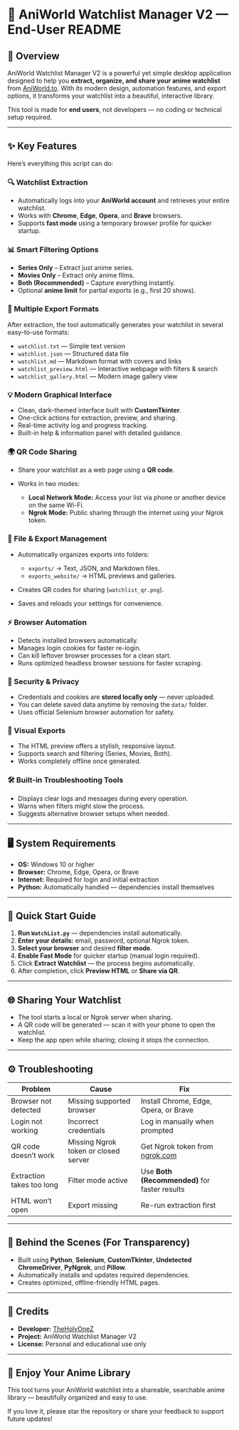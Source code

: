 # 📘 AniWorld Watchlist Manager V2 — End-User README

## 🧩 Overview

AniWorld Watchlist Manager V2 is a powerful yet simple desktop application designed to help you **extract, organize, and share your anime watchlist** from [AniWorld.to](https://aniworld.to/). With its modern design, automation features, and export options, it transforms your watchlist into a beautiful, interactive library.

This tool is made for **end users**, not developers — no coding or technical setup required.

---

## ✨ Key Features

Here’s everything this script can do:

### 🔍 Watchlist Extraction

* Automatically logs into your **AniWorld account** and retrieves your entire watchlist.
* Works with **Chrome**, **Edge**, **Opera**, and **Brave** browsers.
* Supports **fast mode** using a temporary browser profile for quicker startup.

### 📊 Smart Filtering Options

* **Series Only** – Extract just anime series.
* **Movies Only** – Extract only anime films.
* **Both (Recommended)** – Capture everything instantly.
* Optional **anime limit** for partial exports (e.g., first 20 shows).

### 💾 Multiple Export Formats

After extraction, the tool automatically generates your watchlist in several easy-to-use formats:

* `watchlist.txt` — Simple text version
* `watchlist.json` — Structured data file
* `watchlist.md` — Markdown format with covers and links
* `watchlist_preview.html` — Interactive webpage with filters & search
* `watchlist_gallery.html` — Modern image gallery view

### 💡 Modern Graphical Interface

* Clean, dark-themed interface built with **CustomTkinter**.
* One-click actions for extraction, preview, and sharing.
* Real-time activity log and progress tracking.
* Built-in help & information panel with detailed guidance.

### 🌍 QR Code Sharing

* Share your watchlist as a web page using a **QR code**.
* Works in two modes:

  * **Local Network Mode:** Access your list via phone or another device on the same Wi-Fi.
  * **Ngrok Mode:** Public sharing through the internet using your Ngrok token.

### 📁 File & Export Management

* Automatically organizes exports into folders:

  * `exports/` → Text, JSON, and Markdown files.
  * `exports_website/` → HTML previews and galleries.
* Creates QR codes for sharing (`watchlist_qr.png`).
* Saves and reloads your settings for convenience.

### ⚡ Browser Automation

* Detects installed browsers automatically.
* Manages login cookies for faster re-login.
* Can kill leftover browser processes for a clean start.
* Runs optimized headless browser sessions for faster scraping.

### 🔐 Security & Privacy

* Credentials and cookies are **stored locally only** — never uploaded.
* You can delete saved data anytime by removing the `data/` folder.
* Uses official Selenium browser automation for safety.

### 🎨 Visual Exports

* The HTML preview offers a stylish, responsive layout.
* Supports search and filtering (Series, Movies, Both).
* Works completely offline once generated.

### 🛠️ Built-in Troubleshooting Tools

* Displays clear logs and messages during every operation.
* Warns when filters might slow the process.
* Suggests alternative browser setups when needed.

---

## 🖥️ System Requirements

* **OS:** Windows 10 or higher
* **Browser:** Chrome, Edge, Opera, or Brave
* **Internet:** Required for login and initial extraction
* **Python:** Automatically handled — dependencies install themselves

---

## 🚀 Quick Start Guide

1. **Run `WatchList.py`** — dependencies install automatically.
2. **Enter your details:** email, password, optional Ngrok token.
3. **Select your browser** and desired **filter mode**.
4. **Enable Fast Mode** for quicker startup (manual login required).
5. Click **Extract Watchlist** — the process begins automatically.
6. After completion, click **Preview HTML** or **Share via QR**.

---

## 🌐 Sharing Your Watchlist

* The tool starts a local or Ngrok server when sharing.
* A QR code will be generated — scan it with your phone to open the watchlist.
* Keep the app open while sharing; closing it stops the connection.

---

## ⚙️ Troubleshooting

| Problem                   | Cause                                | Fix                                                 |
| ------------------------- | ------------------------------------ | --------------------------------------------------- |
| Browser not detected      | Missing supported browser            | Install Chrome, Edge, Opera, or Brave               |
| Login not working         | Incorrect credentials                | Log in manually when prompted                       |
| QR code doesn’t work      | Missing Ngrok token or closed server | Get Ngrok token from [ngrok.com](https://ngrok.com) |
| Extraction takes too long | Filter mode active                   | Use **Both (Recommended)** for faster results       |
| HTML won’t open           | Export missing                       | Re-run extraction first                             |

---

## 🧰 Behind the Scenes (For Transparency)

* Built using **Python**, **Selenium**, **CustomTkinter**, **Undetected ChromeDriver**, **PyNgrok**, and **Pillow**.
* Automatically installs and updates required dependencies.
* Creates optimized, offline-friendly HTML pages.

---

## 💙 Credits

* **Developer:** [TheHolyOneZ](https://github.com/TheHolyOneZ)
* **Project:** AniWorld Watchlist Manager V2
* **License:** Personal and educational use only

---

## 🏁 Enjoy Your Anime Library

This tool turns your AniWorld watchlist into a shareable, searchable anime library — beautifully organized and easy to use.

If you love it, please star the repository or share your feedback to support future updates!
